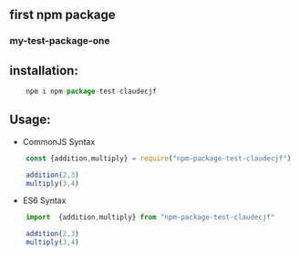## first npm package

### my-test-package-one

## installation: 
``` js 
    npm i npm-package-test-claudecjf
``` 

## Usage:
* CommonJS Syntax
```js 
    const {addition,multiply} = require("npm-package-test-claudecjf")

    addition(2,3)
    multiply(3,4)
```
* ES6 Syntax
```js 
    import  {addition,multiply} from "npm-package-test-claudecjf"

    addition(2,3)
    multiply(3,4)
```
